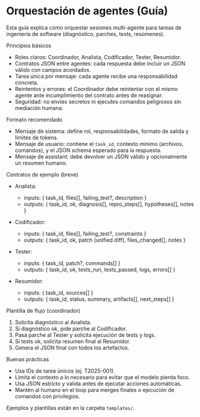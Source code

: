 # Orquestación de agentes (Guía)

Esta guía explica cómo orquestar sesiones multi-agente para tareas de ingeniería de software (diagnóstico, parches, tests, resúmenes).

Principios básicos
- Roles claros: Coordinador, Analista, Codificador, Tester, Resumidor.
- Contratos JSON entre agentes: cada respuesta debe incluir un JSON válido con campos acordados.
- Tarea única por mensaje: cada agente recibe una responsabilidad concreta.
- Reintentos y errores: el Coordinador debe reintentar con el mismo agente ante incumplimiento del contrato antes de reasignar.
- Seguridad: no envíes secretos ni ejecutes comandos peligrosos sin mediación humana.

Formato recomendado
- Mensaje de sistema: define rol, responsabilidades, formato de salida y límites de tokens.
- Mensaje de usuario: contiene el `task_id`, contexto mínimo (archivos, comandos), y el JSON schema esperado para la respuesta.
- Mensaje de assistant: debe devolver un JSON válido y opcionalmente un resumen humano.

Contratos de ejemplo (breve)
- Analista:
  - inputs: { task_id, files[], failing_test?, description }
  - outputs: { task_id, ok, diagnosis[], repro_steps[], hypotheses[], notes }

- Codificador:
  - inputs: { task_id, files[], failing_test?, constraints }
  - outputs: { task_id, ok, patch (unified diff), files_changed[], notes }

- Tester:
  - inputs: { task_id, patch?, commands[] }
  - outputs: { task_id, ok, tests_run, tests_passed, logs, errors[] }

- Resumidor:
  - inputs: { task_id, sources[] }
  - outputs: { task_id, status, summary, artifacts[], next_steps[] }

Plantilla de flujo (coordinador)
1. Solicita diagnóstico al Analista.
2. Si diagnóstico ok, pide parche al Codificador.
3. Pasa parche al Tester y solicita ejecución de tests y logs.
4. Si tests ok, solicita resumen final al Resumidor.
5. Genera el JSON final con todos los artefactos.

Buenas prácticas
- Usa IDs de tarea únicos (ej. T2025-001).
- Limita el contexto a lo necesario para evitar que el modelo pierda foco.
- Usa JSON estricto y valida antes de ejecutar acciones automáticas.
- Mantén al humano en el loop para merges finales o ejecución de comandos con privilegios.

Ejemplos y plantillas están en la carpeta `templates/`.
